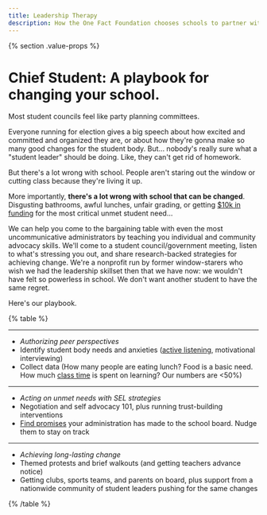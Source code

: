 ```yaml
---
title: Leadership Therapy
description: How the One Fact Foundation chooses schools to partner with and protects student data!
---
```



{% section .value-props %}

# Chief Student: A playbook for changing your school.

Most student councils feel like party planning committees. 

Everyone running for election gives a big speech about how excited and committed and organized they are, or about how they're gonna make so many good changes for the student body. But... nobody's really sure what a "student leader" should be doing. Like, they can't get rid of homework.

But there's a lot wrong with school. People aren't staring out the window or cutting class because they're living it up.

More importantly, **there's a lot wrong with school that can be changed**. Disgusting bathrooms, awful lunches, unfair grading, or getting [$10k in funding](https://www.the74million.org/article/students-got-10k-to-upgrade-their-hs-it-drove-a-citywide-wave-of-democracy/) for the most critical unmet student need...

We can help you come to the bargaining table with even the most uncommunicative administrators by teaching you individual and community advocacy skills. We'll come to a student council/government meeting, listen to what's stressing you out, and share research-backed strategies for achieving change. We're a nonprofit run by former window-starers who wish we had the leadership skillset then that we have now: we wouldn't have felt so powerless in school. We don't want another student to have the same regret.

Here's our playbook.

{% table %}

---

- *Authorizing peer perspectives*
- Identify student body needs and anxieties ([active listening](/doorstops/listen), motivational interviewing)
- Collect data (How many people are eating lunch? Food is a basic need. How much [class time](/time) is spent on learning? Our numbers are <50%)

---

- *Acting on unmet needs with SEL strategies*
- Negotiation and self advocacy 101, plus running trust-building interventions
- [Find promises](/takingsteps) your administration has made to the school board. Nudge them to stay on track

---

- *Achieving long-lasting change*
- Themed protests and brief walkouts (and getting teachers advance notice)
- Getting clubs, sports teams, and parents on board, plus support from a nationwide community of student leaders pushing for the same changes

{% /table %}
